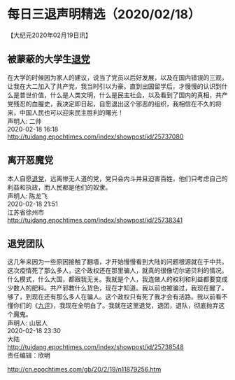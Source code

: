# 每日三退声明精选（2020/02/18）
  
  
【大纪元2020年02月19日讯】  
## 被蒙蔽的大学生<a href="http://cn.epochtimes.com/gb/tag/%E9%80%80%E5%85%9A.html">退党</a>  
在大学的时候因为家人的建议，说当了党员以后好发展，以及在国内错误的三观，让我在大二加入了共产党，我当时引以为豪。直到出国留学后，才慢慢的认识到什么是普世价值，什么是人类文明，什么是民主社会，以及看到了国内的真相，共产党残忍的血腥史，我决定即日起，自愿退出这个邪恶的组织，我相信在不久的将来，中国人民也可以迎来民主胜利的曙光！  
声明人: 二帅  
2020-02-18 16:18  
http://tuidang.epochtimes.com/index/showpost/id/25737080  
## 离开恶魔党  
本人自愿<a href="http://cn.epochtimes.com/gb/tag/%E9%80%80%E5%85%9A.html">退党</a>，远离惨无人道的党，党只会内斗并且迫害百姓，他们只考虑自己的利益和执政，而人民都是他们的奴隶。  
声明人: 陈龙飞  
2020-02-18 21:51  
江苏省徐州市  
http://tuidang.epochtimes.com/index/showpost/id/25738341  
## 退党团队  
这几年来因为一些原因接触了翻墙，才开始慢慢看到大陆的问题根源就在于中共。这次疫情死了那么多人，这个政权还在那里骗人，就真的很像切尔诺贝利的情况。什么模式，什么大国，都跟我无关。我就是个人，我连做人的权利和利益都要变成少数人的肥料。共产邪教什么货色，现在才知道。我以前也被骗过，我现在醒了。够了，到现在还有那么多人在骗人。这个政权只有死了我才会有活路。我以前看不懂你们的《<a href="http://cn.epochtimes.com/gb/tag/%E4%B9%9D%E8%AF%84.html">九评</a>》，我现在全明白了。我就在这里退党，退团，退队，彻底抛弃这个魔鬼。  
声明人: 山居人  
2020-02-18 23:30  
大陆  
http://tuidang.epochtimes.com/index/showpost/id/25738548  
责任编辑：欣明  
  
  
  
http://cn.epochtimes.com/gb/20/2/19/n11879256.htm
